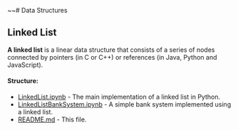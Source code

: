 ~~# Data Structures

## Linked List

**A linked list** is a linear data structure that consists of a series of nodes connected by pointers (in C or C++) or
references (in Java, Python and JavaScript).

#### Structure:

- [LinkedList.ipynb](LinkedList.ipynb) - The main implementation of a linked list in Python.
- [LinkedListBankSystem.ipynb](LinkedListBankSystem.ipynb) - A simple bank system implemented using a linked list.
- [README.md](README.md) - This file.
